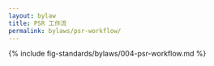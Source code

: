 ```yaml
---
layout: bylaw
title: PSR 工作流
permalink: bylaws/psr-workflow/
---
```


{% include fig-standards/bylaws/004-psr-workflow.md %}